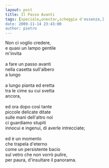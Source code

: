 ```yaml
---
layout: post
title: Il Passo Avanti
tags: [speciale,onestar,scheggia d'essenza,]
date: 2009-11-14 23:43:00
author: pietro
---
```

Non ci voglio credere,<br/>e quasi un lampo gentile<br/>m'invita<br/><br/>a fare un passo avanti<br/>nella casetta sull'albero<br/>a lungo<br/><br/>a lungo pianta ed eretta<br/>tra le cime su cui svetta<br/>ancora,<br/><br/>ed ora dopo così tante<br/>piccole delicate ditate<br/>sulle mani dell'altro noi<br/>ci guardiamo stupiti<br/>innocui e ingenui, di averle intrecciate;<br/><br/>ed è un momento<br/>che trapela d'eterno<br/>come un persistente bacio<br/>sul vetro che non vorrò pulire,<br/>per paura, d'insultare il panorama.
